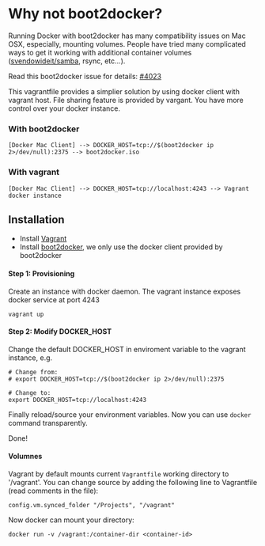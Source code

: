 Why not boot2docker?
==================

Running Docker with boot2docker has many compatibility issues on Mac OSX, especially, mounting volumes. People have tried many complicated ways to get it working with additional container volumes ([svendowideit/samba](https://registry.hub.docker.com/u/svendowideit/samba/), rsync, etc...).

Read this boot2docker issue for details: [#4023](https://github.com/dotcloud/docker/issues/4023)

This vagrantfile provides a simplier solution by using docker client with vagrant host. File sharing feature is provided by vargant. You have more control over your docker instance.

### With boot2docker

    [Docker Mac Client] --> DOCKER_HOST=tcp://$(boot2docker ip 2>/dev/null):2375 --> boot2docker.iso


### With vagrant

    [Docker Mac Client] --> DOCKER_HOST=tcp://localhost:4243 --> Vagrant docker instance


## Installation
  
  * Install [Vagrant](https://www.vagrantup.com/downloads.html)
  * Install [boot2docker](https://github.com/boot2docker/osx-installer/releases), we only use the docker client provided by boot2docker

#### Step 1: Provisioning

Create an instance with docker daemon. The vagrant instance exposes docker service at port 4243

    vagrant up
  
  
#### Step 2: Modify DOCKER_HOST

Change the default DOCKER_HOST in enviroment variable to the vagrant instance, e.g.

    # Change from:
    # export DOCKER_HOST=tcp://$(boot2docker ip 2>/dev/null):2375
    
    # Change to:    
    export DOCKER_HOST=tcp://localhost:4243

Finally reload/source your environment variables. Now you can use `docker` command transparently.

Done!


#### Volumnes

Vagrant by default mounts current `Vagrantfile` working directory to '/vagrant'. You can change source by adding the following line to Vagrantfile (read comments in the file):

    config.vm.synced_folder "/Projects", "/vagrant"


Now docker can mount your directory:

    docker run -v /vagrant:/container-dir <container-id>



